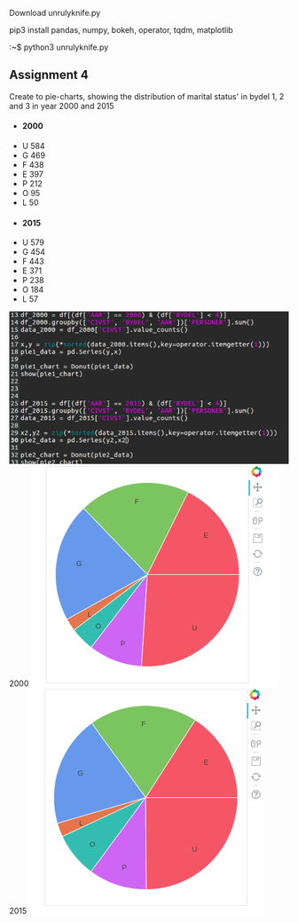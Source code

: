Download unrulyknife.py



pip3 install pandas, numpy, bokeh, operator, tqdm, matplotlib


:~$ python3 unrulyknife.py



## Assignment 4
Create to pie-charts, showing the distribution of marital status' in bydel 1, 2 and 3 in year 2000 and 2015


 - #### 2000
 - U    584
 - G    469
 - F    438
 - E    397
 - P    212
 - O     95
 - L     50
 - #### 2015
 - U    579
 - G    454
 - F    443
 - E    371
 - P    238
 - O    184
 - L     57

![alt tag](https://github.com/szEIgo/UnrulyKnife/blob/master/unrulyKnife_handin/opg4_snippet1.png)
2000
![alt tag](https://github.com/szEIgo/UnrulyKnife/blob/master/unrulyKnife_handin/opg4_chart1.png)
2015
![alt tag](https://github.com/szEIgo/UnrulyKnife/blob/master/unrulyKnife_handin/opg4_chart2.png)




